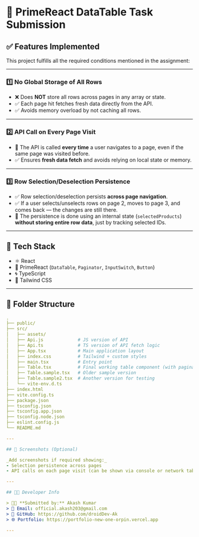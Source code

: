 # 🧩 PrimeReact DataTable Task Submission

## ✅ Features Implemented

This project fulfills all the required conditions mentioned in the assignment:

---

### 1️⃣ **No Global Storage of All Rows**

- ❌ Does **NOT** store all rows across pages in any array or state.
- ✅ Each page hit fetches fresh data directly from the API.
- ✅ Avoids memory overload by not caching all rows.

---

### 2️⃣ **API Call on Every Page Visit**

- 🔁 The API is called **every time** a user navigates to a page, even if the same page was visited before.
- ✅ Ensures **fresh data fetch** and avoids relying on local state or memory.

---

### 3️⃣ **Row Selection/Deselection Persistence**

- ✅ Row selection/deselection persists **across page navigation**.
- ✅ If a user selects/unselects rows on page 2, moves to page 3, and comes back — the changes are still there.
- 💾 The persistence is done using an internal state (`selectedProducts`) **without storing entire row data**, just by tracking selected IDs.

---

## 🔧 Tech Stack

- ⚛️ React
- 🌿 PrimeReact (`DataTable`, `Paginator`, `InputSwitch`, `Button`)
- 🌀 TypeScript
- 🎨 Tailwind CSS

---

## 📂 Folder Structure
```yaml
.
├── public/
├── src/
│   ├── assets/
│   ├── Api.js             # JS version of API
│   ├── Api.ts             # TS version of API fetch logic
│   ├── App.tsx            # Main application layout
│   ├── index.css          # Tailwind + custom styles
│   ├── main.tsx           # Entry point
│   ├── Table.tsx          # Final working table component (with pagination + persist)
│   ├── Table.sample.tsx   # Older sample version
│   ├── Table.sample2.tsx  # Another version for testing
│   └── vite-env.d.ts
├── index.html
├── vite.config.ts
├── package.json
├── tsconfig.json
├── tsconfig.app.json
├── tsconfig.node.json
├── eslint.config.js
└── README.md         

---

## 📸 Screenshots (Optional)

_Add screenshots if required showing:_
- Selection persistence across pages
- API calls on each page visit (can be shown via console or network tab)

---

## 👨‍💻 Developer Info

> 🧑‍💻 **Submitted by:** Akash Kumar  
> 📧 Email: official.akash203@gmail.com
> 🔗 GitHub: https://github.com/droidDev-Ak  
> 🌐 Portfolio: https://portfolio-new-one-orpin.vercel.app

---

